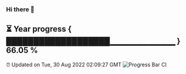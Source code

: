 ### Hi there 👋
⏳ Year progress { ███████████████████▁▁▁▁▁▁▁▁▁▁▁ } 66.05 %
---
⏰ Updated on Tue, 30 Aug 2022 02:09:27 GMT
![Progress Bar CI](https://github.com/liununu/liununu/workflows/Progress%20Bar%20CI/badge.svg)
